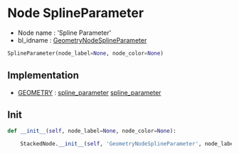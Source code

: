 # Node SplineParameter

- Node name : 'Spline Parameter'
- bl_idname : [GeometryNodeSplineParameter](https://docs.blender.org/api/current/bpy.types.GeometryNodeSplineParameter.html)


``` python
SplineParameter(node_label=None, node_color=None)
```
## Implementation

- [GEOMETRY](/docs/GeoNodes/GEOMETRY.md) : [spline_parameter](/docs/GeoNodes/GEOMETRY.md#spline_parameter) [spline_parameter](/docs/GeoNodes/GEOMETRY.md#spline_parameter)

## Init

``` python
def __init__(self, node_label=None, node_color=None):

    StackedNode.__init__(self, 'GeometryNodeSplineParameter', node_label=node_label, node_color=node_color)
```
